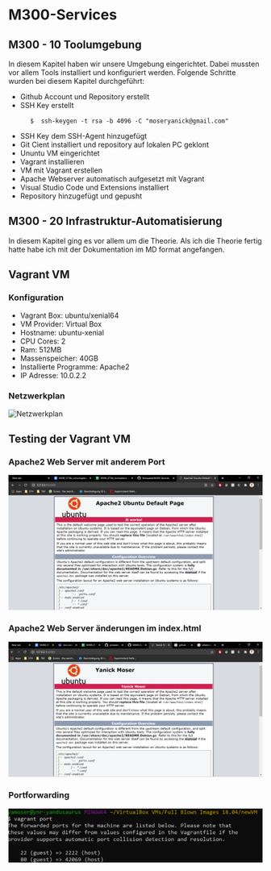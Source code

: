 # M300-Services

## M300 - 10 Toolumgebung 

In diesem Kapitel haben wir unsere Umgebung eingerichtet. Dabei mussten vor allem Tools installiert und konfiguriert werden. Folgende Schritte wurden bei diesem Kapitel durchgeführt: 
* Github Account und Repository erstellt
* SSH Key erstellt
```Shell
      $  ssh-keygen -t rsa -b 4096 -C "moseryanick@gmail.com"
```
* SSH Key dem SSH-Agent hinzugefügt
* Git Cient installiert und repository auf lokalen PC geklont
* Ununtu VM eingerichtet
* Vagrant installieren
* VM mit Vagrant erstellen
* Apache Webserver automatisch aufgesetzt mit Vagrant
* Visual Studio Code und Extensions installiert
* Repository hinzugefügt und gepusht


## M300 - 20 Infrastruktur-Automatisierung

In diesem Kapitel ging es vor allem um die Theorie. Als ich die Theorie fertig hatte habe ich mit der Dokumentation im MD format angefangen.

## Vagrant VM

### Konfiguration

* Vagrant Box: ubuntu/xenial64
* VM Provider: Virtual Box
* Hostname: ubuntu-xenial
* CPU Cores: 2
* Ram: 512MB
* Massenspeicher: 40GB
* Installierte Programme: Apache2
* IP Adresse: 10.0.2.2

### Netzwerkplan 

![Netzwerkplan](https://user-images.githubusercontent.com/78543849/110806039-f653a100-8281-11eb-946c-d3cadadc01b0.png)


## Testing der Vagrant VM


### Apache2 Web Server mit anderem Port
![Screenshot Apache2](https://github.com/Yaniqueee/M300-Services/blob/main/Screenshot%202021-03-11%20142645.png)

### Apache2 Web Server änderungen im index.html
![Screenshot änderung Apache2](https://github.com/Yaniqueee/M300-Services/blob/main/Screenshot%202021-03-11%20152331.png)

### Portforwarding
![Screenshot Portforwarding](https://github.com/Yaniqueee/M300-Services/blob/main/Screenshot%202021-03-11%20152723.png)


